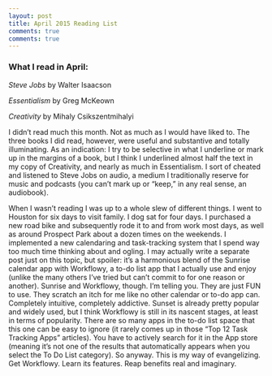 ```yaml
---
layout: post
title: April 2015 Reading List
comments: true
comments: true
---
```


<h3>What I read in April:</h3>

<em>Steve Jobs</em> by Walter Isaacson

<em>Essentialism</em> by Greg McKeown

<em>Creativity</em> by Mihaly Csikszentmihalyi

<p>
I didn’t read much this month. Not as much as I would have liked to. The three books I did read, however, were useful and substantive and totally illuminating. As an indication: I try to be selective in what I underline or mark up in the margins of a book, but I think I underlined almost half the text in my copy of Creativity, and nearly as much in Essentialism. I sort of cheated and listened to Steve Jobs on audio, a medium I traditionally reserve for music and podcasts (you can’t mark up or “keep,” in any real sense, an audiobook).</p>

<p>
When I wasn’t reading I was up to a whole slew of different things. I went to Houston for six days to visit family. I dog sat for four days. I purchased a new road bike and subsequently rode it to and from work most days, as well as around Prospect Park about a dozen times on the weekends. I implemented a new calendaring and task-tracking system that I spend way too much time thinking about and ogling. I may actually write a separate post just on this topic, but spoiler: it’s a harmonious blend of the Sunrise calendar app with Workflowy, a to-do list app that I actually use and enjoy (unlike the many others I’ve tried but can’t commit to for one reason or another). Sunrise and Workflowy, though. I’m telling you. They are just FUN to use. They scratch an itch for me like no other calendar or to-do app can. Completely intuitive, completely addictive. Sunset is already pretty popular and widely used, but I think Workflowy is still in its nascent stages, at least in terms of popularity. There are so many apps in the to-do list space that this one can be easy to ignore (it rarely comes up in those “Top 12 Task Tracking Apps” articles). You have to actively search for it in the App store (meaning it’s not one of the results that automatically appears when you select the To Do List category). So anyway. This is my way of evangelizing. Get Workflowy. Learn its features. Reap benefits real and imaginary.</p>

